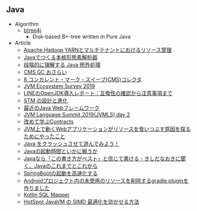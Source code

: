 ## Java

+ Algorithm
    + [btree4j](https://github.com/myui/btree4j)
        + Disk-based B+-tree written in Pure Java
+ Article
    + [Apache Hadoop YARNとマルチテナントにおけるリソース管理](https://www.slideshare.net/Cloudera_jp/apache-hadoop-yarn-107568692)
    + [Javaでつくる本格形態素解析器](https://www.slideshare.net/WorksApplications/java-82794239)
    + [段階的に理解する Java 例外処理](https://qiita.com/ts7i/items/d7f6c1cd5a14e55943d4)
    + [CMS GC おさらい](http://cco.hatenablog.jp/entry/2014/12/01/162240)
    + [8 コンカレント・マーク・スイープ(CMS)コレクタ](https://docs.oracle.com/javase/jp/8/docs/technotes/guides/vm/gctuning/cms.html)
    + [JVM Ecosystem Survey 2019](https://snyk.io/blog/jvm-ecosystem-survey-2019/)
    + [LINEのOpenJDK導入レポート：互換性の確認から注意事項まで](https://engineering.linecorp.com/ja/blog/line-open-jdk/)
    + [STM の設計と進化](https://www.dropbox.com/s/wqje7nnn0zoacl9/STM%E3%81%AE%E8%A8%AD%E8%A8%88%E3%81%A8%E9%80%B2%E5%8C%96_.pptx?dl=0)
    + [最近のJava Webフレームワーク](https://speakerdeck.com/kishida/java-web-framework-ccc-2019-spr)
    + [JVM Language Summit 2019(JVMLS) day 2](https://nowokay.hatenablog.com/entry/2019/07/31/203018)
    + [改めて学ぶContracts](https://speakerdeck.com/tommykw/gai-metexue-hucontracts)
    + [JVM上で動くWebアプリケーションがリソースを食いつぶす原因を探るためにやったこと](https://backlog.com/ja/blog/java-virtual-machine-system-performance-survey/)
    + [Java をクラッシュさせて遊んでみよう！](https://www.slideshare.net/YujiSoftware/java-196869151)
    + [Javaの起動時間といかに戦うか ](https://speakerdeck.com/kishida/how-to-fight-against-java-warmup-time)
    + [Javaなら「この書き方がベスト」と信じて書ける - きしだなおきに聞く、Javaのこれまでとこれから](https://employment.en-japan.com/engineerhub/entry/2019/10/29/103000)
    + [SpringBootの起動を高速化する](https://qiita.com/kaneuchi_0202/items/aae4c255b61cac09358d)
    + [Androidプロジェクト内の未使用のリソースを削除するgradle pluginを作りました](http://konifar.hatenablog.com/entry/2018/05/13/125311)
    + [Kotlin SQL Mapper](https://github.com/nakamura-to/komapper)
    + [HotSpot JavaVM の SIMD 最適化を効かせる方法](https://qiita.com/torao@github/items/be883ca5486a41fe96d6)
